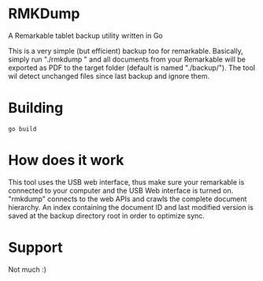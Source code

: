 # RMKDump

A Remarkable tablet backup utility written in Go

This is a very simple (but efficient) backup too for remarkable.
Basically, simply run "./rmkdump <optional local backup directory>" and all documents from your Remarkable will be exported as PDF to the target folder (default is named "./backup/").
The tool wil detect unchanged files since last backup and ignore them.

# Building

    go build

# How does it work

This tool uses the USB web interface, thus make sure your remarkable is connected to your computer and the USB Web interface is turned on.
"rmkdump" connects to the web APIs and crawls the complete document hierarchy.
An index containing the document ID and last modified version is saved at the backup directory root in order to optimize sync.

# Support

Not much :)
